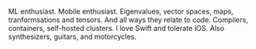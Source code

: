 ML enthusiast. Mobile enthusiast. Eigenvalues, vector spaces, maps, tranformsations and tensors. And all ways they relate to code. Compilers, containers, self-hosted clusters. I love Swift and tolerate iOS. Also synthesizers, guitars, and motorcycles. 


<!---
billy-mccann/billy-mccann is a ✨ special ✨ repository because its `README.md` (this file) appears on your GitHub profile.
You can click the Preview link to take a look at your changes.
--->
